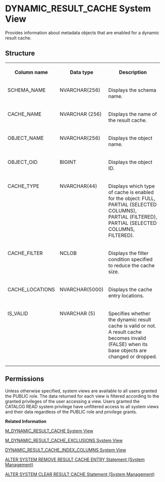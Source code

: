 <!-- loio47458ee33b2548e1926de800935db464 -->

# DYNAMIC\_RESULT\_CACHE System View

Provides information about metadata objects that are enabled for a dynamic result cache.



<a name="loio47458ee33b2548e1926de800935db464__section_tlc_pn2_b1b"/>

## Structure


<table>
<tr>
<th valign="top">

Column name

</th>
<th valign="top">

Data type

</th>
<th valign="top">

Description

</th>
</tr>
<tr>
<td valign="top">

SCHEMA\_NAME

</td>
<td valign="top">

NVARCHAR\(256\)

</td>
<td valign="top">

Displays the schema name.

</td>
</tr>
<tr>
<td valign="top">

CACHE\_NAME

</td>
<td valign="top">

NVARCHAR \(256\)

</td>
<td valign="top">

Displays the name of the result cache.

</td>
</tr>
<tr>
<td valign="top">

OBJECT\_NAME

</td>
<td valign="top">

NVARCHAR\(256\)

</td>
<td valign="top">

Displays the object name.

</td>
</tr>
<tr>
<td valign="top">

OBJECT\_OID

</td>
<td valign="top">

BIGINT

</td>
<td valign="top">

Displays the object ID.

</td>
</tr>
<tr>
<td valign="top">

CACHE\_TYPE

</td>
<td valign="top">

NVARCHAR\(44\)

</td>
<td valign="top">

Displays which type of cache is enabled for the object: FULL, PARTIAL \(SELECTED COLUMNS\), PARTIAL \(FILTERED\), PARTIAL \(SELECTED COLUMNS, FILTERED\).

</td>
</tr>
<tr>
<td valign="top">

CACHE\_FILTER

</td>
<td valign="top">

NCLOB

</td>
<td valign="top">

Displays the filter condition specified to reduce the cache size.

</td>
</tr>
<tr>
<td valign="top">

CACHE\_LOCATIONS

</td>
<td valign="top">

NVARCHAR\(5000\)

</td>
<td valign="top">

Displays the cache entry locations.

</td>
</tr>
<tr>
<td valign="top">

IS\_VALID

</td>
<td valign="top">

NVARCHAR \(5\)

</td>
<td valign="top">

Specifies whether the dynamic result cache is valid or not. A result cache becomes invalid \(FALSE\) when its base objects are changed or dropped.

</td>
</tr>
</table>



<a name="loio47458ee33b2548e1926de800935db464__section_alp_b2q_bzb"/>

## Permissions

Unless otherwise specified, system views are available to all users granted the PUBLIC role. The data returned for each view is filtered according to the granted privileges of the user accessing a view. Users granted the CATALOG READ system privilege have unfiltered access to all system views and their data regardless of the PUBLIC role and privilege grants.

**Related Information**  


[M\_DYNAMIC\_RESULT\_CACHE System View](../022-Monitoring-Views/m-dynamic-result-cache-system-view-01f8a85.md "Lists statistics for the dynamic result cache.")

[M\_DYNAMIC\_RESULT\_CACHE\_EXCLUSIONS System View](../022-Monitoring-Views/m-dynamic-result-cache-exclusions-system-view-e5a5b84.md "Lists cache exclusions of the dynamic result cache.")

[DYNAMIC\_RESULT\_CACHE\_INDEX\_COLUMNS System View](dynamic-result-cache-index-columns-system-view-4790ff8.md "Provides information about the indexes of dynamic result caches.")

[ALTER SYSTEM REMOVE RESULT CACHE ENTRY Statement \(System Management\)](../../010-SQL-Reference/012-SQL-Statements/alter-system-remove-result-cache-entry-statement-system-management-2124566.md "Removes the result cache entry for the specified cache ID.")

[ALTER SYSTEM CLEAR RESULT CACHE Statement \(System Management\)](../../010-SQL-Reference/012-SQL-Statements/alter-system-clear-result-cache-statement-system-management-97dca93.md "Removes all result cache entries from the system.")

